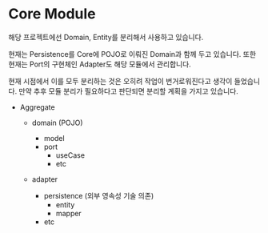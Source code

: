 # Core Module

해당 프로젝트에선 Domain, Entity를 분리해서 사용하고 있습니다.

현재는 Persistence를 Core에 POJO로 이뤄진 Domain과 함께 두고 있습니다. 또한 현재는 Port의 구현체인 Adapter도 해당 모듈에서 관리합니다.

현재 시점에서 이를 모두 분리하는 것은 오히려 작업이 번거로워진다고 생각이 들었습니다.
만약 추후 모듈 분리가 필요하다고 판단되면 분리할 계획을 가지고 있습니다.

- Aggregate
    - domain (POJO)
        - model
        - port
          - useCase
          - etc

    - adapter
      - persistence (외부 영속성 기술 의존)
          - entity
          - mapper
      - etc
